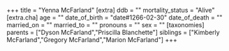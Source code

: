 +++
title = "Yenna McFarland"
[extra]
ddb = ""
mortality_status = "Alive"
[extra.cha]
age = ""
date_of_birth = "date#1266-02-30"
date_of_death = ""
married_on = ""
married_to = ""
pronouns = ""
sex = ""
[taxonomies]
parents = ["Dyson McFarland","Priscilla Blanchette"]
siblings = ["Kimberly McFarland","Gregory McFarland","Marion McFarland"]
+++

